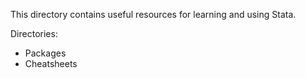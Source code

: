 This directory contains useful resources for learning and using Stata.

Directories:
* Packages
* Cheatsheets
